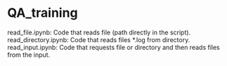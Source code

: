 # QA_training
read_file.ipynb: Code that reads file (path directly in the script).
read_directory.ipynb: Code that reads files *.log from directory.
read_input.ipynb: Code that requests file or directory and then reads files from the input.
